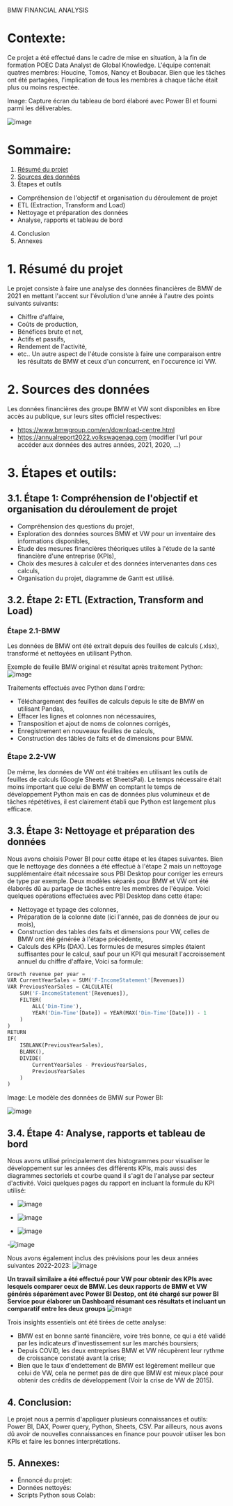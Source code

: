 BMW FINANCIAL ANALYSIS

# Contexte:
Ce projet a été effectué dans le cadre de mise en situation, à la fin de formation POEC Data Analyst de Global Knowledge. L'équipe contenait quatres membres: Houcine, Tomos, Nancy et Boubacar. Bien que les tâches ont été partagées, l'implication de tous les membres à chaque tâche était plus ou moins respectée.

Image: Capture écran du tableau de bord élaboré avec Power BI et fourni parmi les déliverables.

![image](https://github.com/elho2007/BMW/assets/34011591/f2f9cfd2-6341-455d-93f9-7fd244648d0b)

# Sommaire:
1. [Résumé du projet](#1.-Rsum-du-projet)
2. [Sources des données](#-2.-Sources-des-donnes)
3. Étapes et outils
  - Compréhension de l'objectif et organisation du déroulement de projet
  - ETL (Extraction, Transform and Load)
  - Nettoyage et préparation des données
  - Analyse, rapports et tableau de bord
4. Conclusion
5. Annexes

# 1. Résumé du projet
Le projet consiste à faire une analyse des données financières de BMW de 2021 en mettant l'accent sur l'évolution d'une année à l'autre des points suivants suivants: 
- Chiffre d'affaire, 
- Coûts de production,
- Bénéfices brute et net,
- Actifs et passifs,
- Rendement de l'activité,
- etc.. 
Un autre aspect de l'étude consiste à faire une comparaison entre les résultats de BMW et ceux d'un concurrent, en l'occurence ici VW.
 
# 2. Sources des données
Les données financières des groupe BMW et VW sont disponibles en libre accès au publique, sur leurs sites officiel respectives:
- https://www.bmwgroup.com/en/download-centre.html
- https://annualreport2022.volkswagenag.com (modifier l'url pour accéder aux données des autres années, 2021, 2020, ...)

# 3. Étapes et outils:
## 3.1. Étape 1: Compréhension de l'objectif et organisation du déroulement de projet 
- Compréhension des questions du projet,
- Exploration des données sources BMW et VW pour un inventaire des informations disponibles,
- Étude des mesures financières théoriques utiles à l'étude de la santé financière d'une entreprise (KPIs),
- Choix des mesures à calculer et des données intervenantes dans ces calculs, 
- Organisation du projet, diagramme de Gantt est utilisé.

## 3.2. Étape 2: ETL (Extraction, Transform and Load)
### Étape 2.1-BMW
Les données de BMW ont été extrait depuis des feuilles de calculs (.xlsx), transformé et nettoyées en utilisant Python. 

Exemple de feuille BMW original et résultat après traitement Python:
![image](https://github.com/elho2007/BMW/assets/34011591/916ae37f-22dc-4b97-bbfe-a719d1e65020)

Traitements effectués avec Python dans l'ordre:
- Téléchargement des feuilles de calculs depuis le site de BMW en utilisant Pandas,
- Effacer les lignes et colonnes non nécessauires,
- Transposition et ajout de noms de colonnes corrigés,
- Enregistrement en nouveaux feuilles de calculs,
- Construction des tâbles de faits et de dimensions pour BMW.
### Étape 2.2-VW
De même, les données de VW ont été traitées en utilisant les outils de feuilles de calculs (Google Sheets et SheetsPal). Le temps nécessaire était moins important que celui de BMW en comptant le temps de développement Python mais en cas de données plus volumineux et de tâches répététives, il est clairement établi que Python est largement plus efficace.

## 3.3. Étape 3: Nettoyage et préparation des données
Nous avons choisis Power BI pour cette étape et les étapes suivantes. Bien que le nettoyage des données a été effectué à l'étape 2 mais un nettoyage supplémentaire était nécessaire sous PBI Desktop pour corriger les erreurs de type par exemple. Deux modèles séparés pour BMW et VW ont été élaborés dû au partage de tâches entre les membres de l'équipe. Voici quelques opérations effectuées avec PBI Desktop dans cette étape:
- Nettoyage et typage des colonnes,
- Préparation de la colonne date (ici l'année, pas de données de jour ou mois),
- Construction des tables des faits et dimensions pour VW, celles de BMW ont été générée à l'étape précédente,
- Calculs des KPIs (DAX).
Les formules de mesures simples étaient suffisantes pour le calcul, sauf pour un KPI qui mesurait l'accroissement annuel du chiffre d'affaire, Voici sa formule:

```python
Growth revenue per year = 
VAR CurrentYearSales = SUM('F-IncomeStatement'[Revenues])
VAR PreviousYearSales = CALCULATE(
    SUM('F-IncomeStatement'[Revenues]),
    FILTER(
        ALL('Dim-Time'),
        YEAR('Dim-Time'[Date]) = YEAR(MAX('Dim-Time'[Date])) - 1
    )
)
RETURN
IF(
    ISBLANK(PreviousYearSales),
    BLANK(),
    DIVIDE(
        CurrentYearSales - PreviousYearSales,
        PreviousYearSales
    )
)
```
Image: Le modèle des données de BMW sur Power BI:

![image](https://github.com/elho2007/BMW/assets/34011591/e56ead57-d3da-4382-805b-2d0c29a018d1)


## 3.4. Étape 4: Analyse, rapports et tableau de bord
Nous avons utilisé principalement des histogrammes pour visualiser le développement sur les années des différents KPIs, mais aussi des diagrammes sectoriels et courbe quand il s'agit de l'analyse par secteur d'activité. Voici quelques pages du rapport en incluant la formule du KPI utilisé:
- ![image](https://github.com/elho2007/BMW/assets/34011591/c562d99e-b2fd-4db2-aa33-532a1ea5916e)

- ![image](https://github.com/elho2007/BMW/assets/34011591/b76adb98-ff86-4fe5-ab5f-a853307c3bf2)

- ![image](https://github.com/elho2007/BMW/assets/34011591/830bff66-47a9-44d8-9cfe-afefc9a27456)
  
-![image](https://github.com/elho2007/BMW/assets/34011591/6f3f2b8d-f8be-4b13-a41e-3f537f7c500d)

Nous avons également inclus des prévisions pour les deux années suivantes 2022-2023:
![image](https://github.com/elho2007/BMW/assets/34011591/5f56f6ac-c100-4086-b75f-bbb569fd5083)

**Un travail similaire a été effectué pour VW pour obtenir des KPIs avec lesquels comparer ceux de BMW. Les deux rapports de BMW et VW générés séparément avec Power BI Destop, ont été chargé sur power BI Service pour élaborer un Dashboard résumant ces résultats et incluant un comparatif entre les deux groups**
![image](https://github.com/elho2007/BMW/assets/34011591/cf394d81-a7a7-4a03-8928-859f465fa65c)

Trois insights essentiels ont été tirées de cette analyse:
- BMW est en bonne santé financière, voire très bonne, ce qui a été validé par les indicateurs d'investissement sur les marchés boursiers;
- Depuis COVID, les deux entreprises BMW et VW récupèrent leur rythme de croissance constaté avant la crise;
- Bien que le taux d'endettement de BMW est légèrement meilleur que celui de VW, cela ne permet pas de dire que BMW est mieux placé pour obtenir des crédits de développement (Voir la crise de VW de 2015).

## 4. Conclusion:
Le projet nous a permis d'appliquer plusieurs connaissances et outils: Power BI, DAX, Power query, Python, Sheets, CSV. Par ailleurs, nous avons dû avoir de nouvelles connaissances en finance pour pouvoir utiiser les bon KPIs et faire les bonnes interprétations.

## 5. Annexes:
- Énnoncé du projet: 
- Données nettoyés:
- Scripts Python sous Colab:
